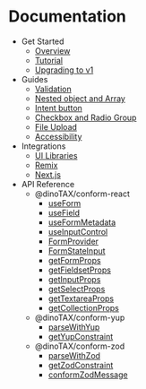 # Documentation

- Get Started
  - [Overview](./overview.md)
  - [Tutorial](./tutorial.md)
  - [Upgrading to v1](./upgrading-v1.md)
- Guides
  - [Validation](./validation.md)
  - [Nested object and Array](./complex-structures.md)
  - [Intent button](./intent-button.md)
  - [Checkbox and Radio Group](./checkbox-and-radio-group.md)
  - [File Upload](./file-upload.md)
  - [Accessibility](./accessibility.md)
- Integrations
  - [UI Libraries](./integration/ui-libraries.md)
  - [Remix](./integration/remix.md)
  - [Next.js](./integration/nextjs.md)
- API Reference
  - @dinoTAX/conform-react
    - [useForm](./api/react/useForm.md)
    - [useField](./api/react/useField.md)
    - [useFormMetadata](./api/react/useFormMetadata.md)
    - [useInputControl](./api/react/useInputControl.md)
    - [FormProvider](./api/react/FormProvider.md)
    - [FormStateInput](./api/react/FormStateInput.md)
    - [getFormProps](./api/react/getFormProps.md)
    - [getFieldsetProps](./api/react/getFieldsetProps.md)
    - [getInputProps](./api/react/getInputProps.md)
    - [getSelectProps](./api/react/getSelectProps.md)
    - [getTextareaProps](./api/react/getTextareaProps.md)
    - [getCollectionProps](./api/react/getButtonProps.md)
  - @dinoTAX/conform-yup
    - [parseWithYup](./api/yup/parseWithYup.md)
    - [getYupConstraint](./api/yup/getYupConstraint.md)
  - @dinoTAX/conform-zod
    - [parseWithZod](./api/zod/parseWithZod.md)
    - [getZodConstraint](./api/zod/getZodConstraint.md)
    - [conformZodMessage](./api/zod/conformZodMessage.md)
